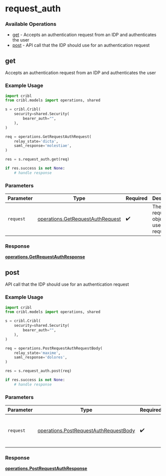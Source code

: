 # request_auth

### Available Operations

* [get](#get) - Accepts an authentication request from an IDP and authenticates the user
* [post](#post) - API call that the IDP should use for an authentication request

## get

Accepts an authentication request from an IDP and authenticates the user

### Example Usage

```python
import cribl
from cribl.models import operations, shared

s = cribl.Cribl(
    security=shared.Security(
        bearer_auth="",
    ),
)

req = operations.GetRequestAuthRequest(
    relay_state='dicta',
    saml_response='molestiae',
)

res = s.request_auth.get(req)

if res.success is not None:
    # handle response
```

### Parameters

| Parameter                                                                            | Type                                                                                 | Required                                                                             | Description                                                                          |
| ------------------------------------------------------------------------------------ | ------------------------------------------------------------------------------------ | ------------------------------------------------------------------------------------ | ------------------------------------------------------------------------------------ |
| `request`                                                                            | [operations.GetRequestAuthRequest](../../models/operations/getrequestauthrequest.md) | :heavy_check_mark:                                                                   | The request object to use for the request.                                           |


### Response

**[operations.GetRequestAuthResponse](../../models/operations/getrequestauthresponse.md)**


## post

API call that the IDP should use for an authentication request

### Example Usage

```python
import cribl
from cribl.models import operations, shared

s = cribl.Cribl(
    security=shared.Security(
        bearer_auth="",
    ),
)

req = operations.PostRequestAuthRequestBody(
    relay_state='maxime',
    saml_response='dolores',
)

res = s.request_auth.post(req)

if res.success is not None:
    # handle response
```

### Parameters

| Parameter                                                                                      | Type                                                                                           | Required                                                                                       | Description                                                                                    |
| ---------------------------------------------------------------------------------------------- | ---------------------------------------------------------------------------------------------- | ---------------------------------------------------------------------------------------------- | ---------------------------------------------------------------------------------------------- |
| `request`                                                                                      | [operations.PostRequestAuthRequestBody](../../models/operations/postrequestauthrequestbody.md) | :heavy_check_mark:                                                                             | The request object to use for the request.                                                     |


### Response

**[operations.PostRequestAuthResponse](../../models/operations/postrequestauthresponse.md)**


